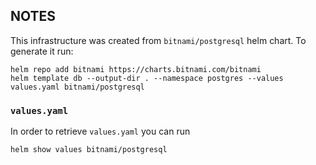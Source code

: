 ## NOTES
This infrastructure was created from `bitnami/postgresql` helm chart. To generate it run:
```
helm repo add bitnami https://charts.bitnami.com/bitnami
helm template db --output-dir . --namespace postgres --values values.yaml bitnami/postgresql
```

### `values.yaml`
In order to retrieve `values.yaml` you can run
```
helm show values bitnami/postgresql
```